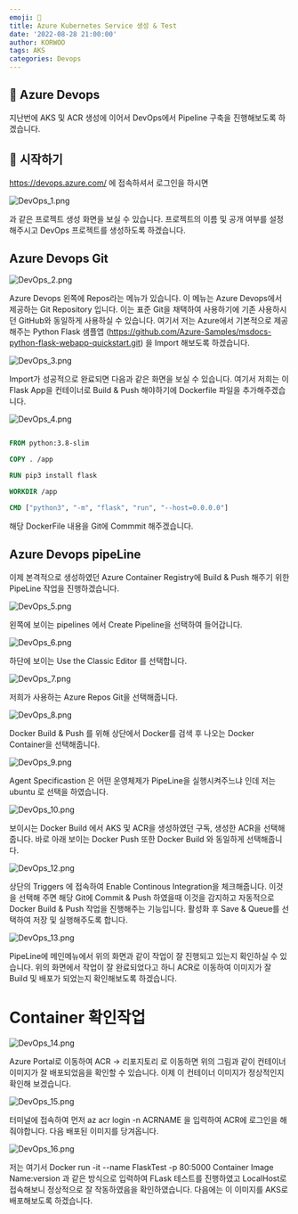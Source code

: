 ```yaml
---
emoji: 🧢
title: Azure Kubernetes Service 생성 & Test
date: '2022-08-28 21:00:00'
author: KORWOO
tags: AKS
categories: Devops
---
```


## 👋 Azure Devops  

지난번에 AKS 및 ACR 생성에 이어서 DevOps에서 Pipeline 구축을 진행해보도록 하겠습니다.

## 🚀 시작하기

https://devops.azure.com/ 에 접속하셔서 로그인을 하시면 

![DevOps_1.png](DevOps_1.png)

과 같은 프로젝트 생성 화면을 보실 수 있습니다.
프로젝트의 이름 및 공개 여부를 설정해주시고 DevOps 프로젝트를 생성하도록 하겠습니다.

## Azure Devops Git

![DevOps_2.png](DevOps_2.png)

Azure Devops 왼쪽에 Repos라는 메뉴가 있습니다.
이 메뉴는 Azure Devops에서 제공하는 Git Repository 입니다.
이는 표준 Git을 채택하여 사용하기에 기존 사용하시던 GitHub와 동일하게 사용하실 수 있습니다.
여기서 저는 Azure에서 기본적으로 제공해주는 Python Flask 샘플앱
(https://github.com/Azure-Samples/msdocs-python-flask-webapp-quickstart.git) 을 Import 해보도록 하겠습니다.

![DevOps_3.png](DevOps_3.png)

Import가 성공적으로 완료되면 다음과 같은 화면을 보실 수 있습니다.
여기서 저희는 이 Flask App을 컨테이너로 Build & Push 해야하기에 Dockerfile 파일을 추가해주겠습니다.

![DevOps_4.png](DevOps_4.png)

``` Dockerfile

FROM python:3.8-slim

COPY . /app

RUN pip3 install flask 

WORKDIR /app

CMD ["python3", "-m", "flask", "run", "--host=0.0.0.0"]

```

해당 DockerFile 내용을 Git에 Commmit 해주겠습니다.


## Azure Devops pipeLine

이제 본격적으로 생성하였던 Azure Container Registry에 Build & Push 해주기 위한 PipeLine 작업을 진행하겠습니다.

![DevOps_5.png](DevOps_5.png)

왼쪽에 보이는 pipelines 에서 Create Pipeline을 선택하여 들어갑니다.

![DevOps_6.png](DevOps_6.png)

하단에 보이는 Use the Classic Editor 를 선택합니다.

![DevOps_7.png](DevOps_7.png)

저희가 사용하는 Azure Repos Git을 선택해줍니다.

![DevOps_8.png](DevOps_8.png)

Docker Build & Push 를 위해 상단에서 Docker를 검색 후 나오는 Docker Container을 선택해줍니다.

![DevOps_9.png](DevOps_9.png)

Agent Specificastion 은 어떤 운영체제가 PipeLine을 실행시켜주느냐 인데 저는 ubuntu 로 선택을 하였습니다.

![DevOps_10.png](DevOps_10.png)

보이시는 Docker Build 에서 AKS 및 ACR을 생성하였던 구독, 생성한 ACR을 선택해줍니다.
바로 아래 보이는 Docker Push 또한 Docker Build 와 동일하게 선택해줍니다.

![DevOps_12.png](DevOps_12.png)

상단의 Triggers 에 접속하여 Enable Continous Integration을 체크해줍니다.
이것을 선택해 주면 해당 Git에 Commit & Push 하였을때 이것을 감지하고 자동적으로 Docker Build & Push 작업을 진행해주는 기능입니다.
활성화 후 Save & Queue를 선택하여 저장 및 실행해주도록 합니다.

![DevOps_13.png](DevOps_13.png)

PipeLine에 메인메뉴에서 위의 화면과 같이 작업이 잘 진행되고 있는지 확인하실 수 있습니다.
위의 화면에서 작업이 잘 완료되었다고 하니 ACR로 이동하여 이미지가 잘 Build 및 배포가 되었는지 확인해보도록 하겠습니다.

# Container 확인작업

![DevOps_14.png](DevOps_14.png)

Azure Portal로 이동하여 ACR -> 리포지토리 로 이동하면 위의 그림과 같이 컨테이너 이미지가 잘 배포되었음을 확인할 수 있습니다.
이제 이 컨테이너 이미지가 정상적인지 확인해 보겠습니다.

![DevOps_15.png](DevOps_15.png)

터미널에 접속하여 먼저 az acr login -n ACRNAME 을 입력하여 ACR에 로그인을 해줘야합니다. 다음 배포된 이미지를 당겨옵니다.

![DevOps_16.png](DevOps_16.png)

저는 여기서 Docker run -it --name FlaskTest -p 80:5000 Container Image Name:version 
과 같은 방식으로 입력하여 FLask 테스트를 진행하였고 LocalHost로 접속해보니 정상적으로 잘 작동하였음을 확인하였습니다.
다음에는 이 이미지를 AKS로 배포해보도록 하겠습니다.


```toc

```
